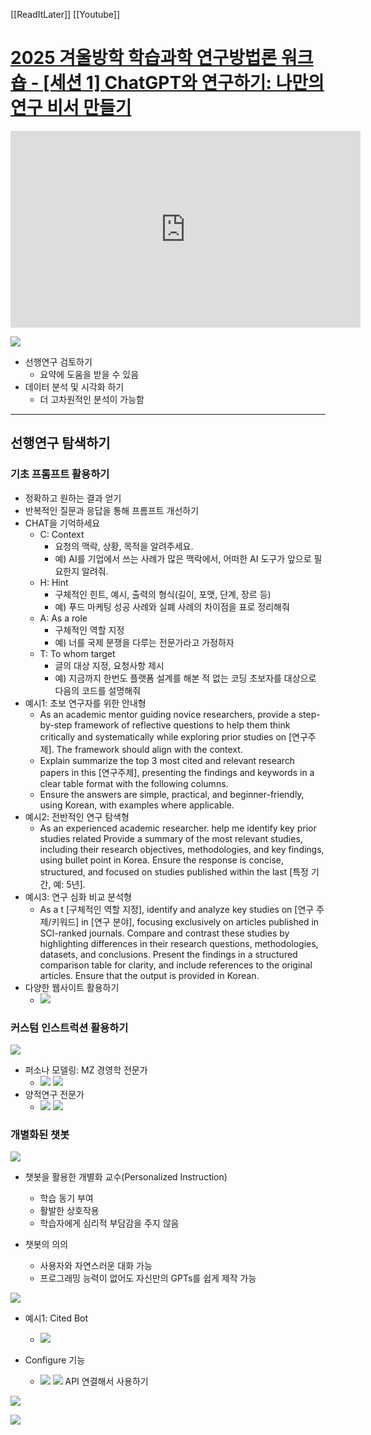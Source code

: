 [[ReadItLater]] [[Youtube]]

# [2025 겨울방학 학습과학 연구방법론 워크숍 - [세션 1] ChatGPT와 연구하기: 나만의 연구 비서 만들기](https://www.youtube.com/watch?v=dT_3Ok02X1w)

<iframe width="560" height="315" src="https://www.youtube-nocookie.com/embed/dT_3Ok02X1w" title="YouTube video player" frameborder="0" allow="accelerometer; autoplay; clipboard-write; encrypted-media; gyroscope; picture-in-picture" allowfullscreen></iframe>

![](https://i.imgur.com/yRNgViw.png)


- 선행연구 검토하기
	- 요약에 도움을 받을 수 있음
- 데이터 분석 및 시각화 하기
	- 더 고차원적인 분석이 가능함

---
## 선행연구 탐색하기
### 기초 프롬프트 활용하기
- 정확하고 원하는 결과 얻기
- 반복적인 질문과 응답을 통해 프롬프트 개선하기
- CHAT을 기억하세요
	- C: Context
		- 요청의 맥락, 상황, 목적을 알려주세요.
		- 예) AI를 기업에서 쓰는 사례가 많은 맥락에서, 어떠한 AI 도구가 앞으로 필요한지 알려줘.
	- H: Hint
		- 구체적인 힌트, 예시, 출력의 형식(길이, 포맷, 단계, 장르 등)
		- 예) 푸드 마케팅 성공 사례와 실폐 사례의 차이점을 표로 정리해줘
	- A: As a role
		- 구체적인 역할 지정
		- 예) 너를 국제 분쟁을 다루는 전문가라고 가정하자
	- T: To whom target
		- 글의 대상 지정, 요청사항 제시
		- 예) 지금까지 한번도 플랫폼 설계를 해본 적 없는 코딩 초보자를 대상으로 다음의 코드를 설명해줘
- 예시1: 초보 연구자를 위한 안내형
	- As an academic mentor guiding novice researchers, provide a step-by-step framework of reflective questions to help them think critically and systematically while exploring prior studies on [연구주제]. The framework should align with the context.
	- Explain summarize the top 3 most cited and relevant research papers in this [연구주제], presenting the findings and keywords in a clear table format with the following columns.
	- Ensure the answers are simple, practical, and beginner-friendly, using Korean, with examples where applicable.
- 예시2: 전반적인 연구 탐색형
	- As an experienced academic researcher. help me identify key prior studies related Provide a summary of the most relevant studies, including their research objectives, methodologies, and key findings, using bullet point in Korea. Ensure the response is concise, structured, and focused on studies published within the last [특정 기간, 예: 5년].
- 예시3: 연구 심화 비교 분석형
	- As a t [구체적인 역할 지정], identify and analyze key studies on [연구 주제/키워드] in [연구 분야], focusing exclusively on articles published in SCl-ranked journals. Compare and contrast these studies by highlighting differences in their research questions, methodologies, datasets, and conclusions. Present the findings in a structured comparison table for clarity, and include references to the original articles. Ensure that the output is provided in Korean.
- 다양한 웹사이트 활용하기
	- ![](https://i.imgur.com/Qd8ACmW.png)

###  커스텀 인스트럭션 활용하기
 ![](https://i.imgur.com/jRxHCRf.png)
- 퍼소나 모델링: MZ 경영학 전문가
	- ![](https://i.imgur.com/i4LkEk2.png)
![](https://i.imgur.com/1t52PtQ.png)
- 양적연구 전문가
	- ![](https://i.imgur.com/Br7xz4V.png)
![](https://i.imgur.com/vsBNIIO.png)

### 개별화된 챗봇
![](https://i.imgur.com/t556Wxu.png)
- 챗봇을 활용한 개별화 교수(Personalized Instruction)
	- 학습 동기 부여
	- 활발한 상호작용
	- 학습자에게 심리적 부담감을 주지 않음

- 챗봇의 의의
	- 사용자와 자연스러운 대화 가능
	- 프로그래밍 능력이 없어도 자신만의 GPTs를 쉽게 제작 가능

![](https://i.imgur.com/M5Gsvqb.png)

- 예시1: Cited Bot
	- ![](https://i.imgur.com/oMXLsqL.png)

- Configure 기능
	- ![](https://i.imgur.com/7iYz2eJ.png)
![](https://i.imgur.com/8N8itkf.png)
API 연결해서 사용하기

![](https://i.imgur.com/8MBsIjn.png)


![](https://i.imgur.com/y6uaqtJ.png)
